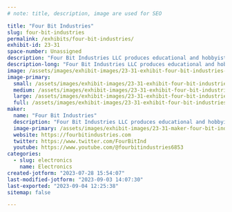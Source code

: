 ```yaml
---
# note: title, description, image are used for SEO

title: "Four Bit Industries"
slug: four-bit-industries
permalink: /exhibits/four-bit-industries/
exhibit-id: 23-31
space-number: Unassigned
description: "Four Bit Industries LLC produces educational and hobbyist electronics projects."
description-long: "Four Bit Industries LLC produces educational and hobbyist electronics projects. We make video and PDF instructions for our kits. Bulk discounts are available."
image: /assets/images/exhibit-images/23-31-exhibit-four-bit-industries-2022-exhibit-large.jpg
image-primary: 
  small: /assets/images/exhibit-images/23-31-exhibit-four-bit-industries-2022-exhibit-small.jpg
  medium: /assets/images/exhibit-images/23-31-exhibit-four-bit-industries-2022-exhibit-medium.jpg
  large: /assets/images/exhibit-images/23-31-exhibit-four-bit-industries-2022-exhibit-large.jpg
  full: /assets/images/exhibit-images/23-31-exhibit-four-bit-industries-2022-exhibit-full.jpg
maker: 
  name: "Four Bit Industries"
  description: "Four Bit Industries LLC produces educational and hobbyist electronics projects."
  image-primary: /assets/images/exhibit-images/23-31-maker-four-bit-industries-logobw-medium.gif
  website: https://fourbitindustries.com
  twitter: https://www.twitter.com/FourBitInd
  youtube: https://www.youtube.com/@fourbitindustries6853
categories: 
  - slug: electronics
    name: Electronics
created-jotform: "2023-07-28 15:54:07"
last-modified-jotform: "2023-09-03 14:07:30"
last-exported: "2023-09-04 12:25:38"
sitemap: false

---
```

